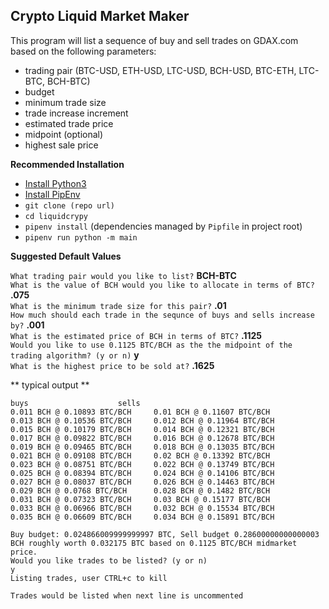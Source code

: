 ## Crypto Liquid Market Maker

This program will list a sequence of buy and sell trades on GDAX.com based on the following parameters:  
* trading pair (BTC-USD, ETH-USD, LTC-USD, BCH-USD, BTC-ETH, LTC-BTC, BCH-BTC)
* budget
* minimum trade size
* trade increase increment
* estimated trade price
* midpoint (optional)
* highest sale price

**Recommended Installation**
* [Install Python3](http://docs.python-guide.org/en/latest/starting/install3)
* [Install PipEnv](https://docs.pipenv.org/)
* `git clone (repo url)`
* `cd liquidcrypy`
* `pipenv install` (dependencies managed by `Pipfile` in project root)
* `pipenv run python -m main`

**Suggested Default Values**

`What trading pair would you like to list?` **BCH-BTC**  
`What is the value of BCH would you like to allocate in terms of BTC?` **.075**  
`What is the minimum trade size for this pair?` **.01**  
`How much should each trade in the sequnce of buys and sells increase by?` **.001**  
`What is the estimated price of BCH in terms of BTC?` **.1125**  
`Would you like to use 0.1125 BTC/BCH as the the midpoint of the trading algorithm? (y or n)` **y**  
`What is the highest price to be sold at?` **.1625**  

** typical output **
```
buys					sells
0.011 BCH @ 0.10893 BTC/BCH		0.01 BCH @ 0.11607 BTC/BCH
0.013 BCH @ 0.10536 BTC/BCH		0.012 BCH @ 0.11964 BTC/BCH
0.015 BCH @ 0.10179 BTC/BCH		0.014 BCH @ 0.12321 BTC/BCH
0.017 BCH @ 0.09822 BTC/BCH		0.016 BCH @ 0.12678 BTC/BCH
0.019 BCH @ 0.09465 BTC/BCH		0.018 BCH @ 0.13035 BTC/BCH
0.021 BCH @ 0.09108 BTC/BCH		0.02 BCH @ 0.13392 BTC/BCH
0.023 BCH @ 0.08751 BTC/BCH		0.022 BCH @ 0.13749 BTC/BCH
0.025 BCH @ 0.08394 BTC/BCH		0.024 BCH @ 0.14106 BTC/BCH
0.027 BCH @ 0.08037 BTC/BCH		0.026 BCH @ 0.14463 BTC/BCH
0.029 BCH @ 0.0768 BTC/BCH		0.028 BCH @ 0.1482 BTC/BCH
0.031 BCH @ 0.07323 BTC/BCH		0.03 BCH @ 0.15177 BTC/BCH
0.033 BCH @ 0.06966 BTC/BCH		0.032 BCH @ 0.15534 BTC/BCH
0.035 BCH @ 0.06609 BTC/BCH		0.034 BCH @ 0.15891 BTC/BCH

Buy budget: 0.024866009999999997 BTC, Sell budget 0.28600000000000003 BCH roughly worth 0.032175 BTC based on 0.1125 BTC/BCH midmarket price.
Would you like trades to be listed? (y or n)
y
Listing trades, user CTRL+c to kill

Trades would be listed when next line is uncommented
```

